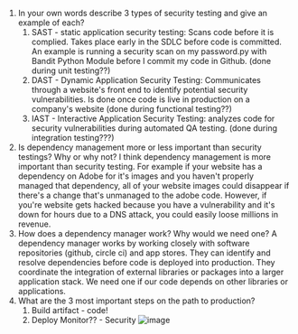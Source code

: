 1. In your own words describe 3 types of security testing and give an example of each?
	1. SAST - static application security testing: Scans code before it is complied. Takes place early in the SDLC before code is committed. An example is running a security scan on my password.py with Bandit Python Module before I commit my code in Github. (done during unit testing??)
	2. DAST - Dynamic Application Security Testing: Communicates through a website's front end to identify potential security vulnerabilities. Is done once code is live in production on a company's website (done during functional testing??)
	3. IAST - Interactive Application Security Testing: analyzes code for security vulnerabilities during automated QA testing. (done during integration testing???)
2. Is dependency management more or less important than security testings? Why or why not?
	I think dependency management is more important than security testing. For example if your website has a dependency on Adobe for it's images and you haven't properly managed that dependency, all of your website images could disappear if there's a change that's unmanaged to the adobe code. However, if you're website gets hacked because you have a vulnerability and it's down for hours due to a DNS attack, you could easily loose millions in revenue.
3. How does a dependency manager work? Why would we need one?
	A dependency manager works by working closely with software repositories (github, circle ci) and app stores. They can identify and resolve dependencies before code is deployed into production. They coordinate the integration of external libraries or packages into a larger application stack.
	We need one if our code depends on other libraries or applications. 
4. What are the 3 most important steps on the path to production?
	1. Build artifact - code!
	2. Deploy
Monitor?? - Security ![image](https://user-images.githubusercontent.com/80227752/113218592-ccbce280-924d-11eb-9f89-c92ce5a09f90.png)
